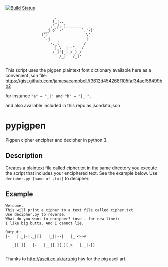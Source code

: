 [![Build Status](https://travis-ci.org/jamesacampbell/pypigpen.svg?branch=master)](https://travis-ci.org/jamesacampbell/pypigpen)
```
                      ,.
                     (_|,.
                    ,' /, )_______   _
                 __j o``-'        `.'-)'
                (")                 \'
                 `-j                |
                   `-._(           /
                      |_\  |--^.  /
                     /_]'|_| /_)_/
                        /_]'  /_]'
                      
```

This script uses the pigpen plaintext font dictionary available here as a convenient json file:
https://gist.github.com/jamesacampbell/f3612d454268f105faf34aef56499bb2 

for instance ```"a" = "_|" and "b" = "|_|".```

and also available included in this repo as jsondata.json

# pypigpen
Pigpen cipher encipher and decipher in python 3.

## Description

Creates a plaintext file called cipher.txt in the same directory you execute the script that includes your enciphered text. See the example below. Use ```decipher.py [name of .txt]``` to decipher.

## Example

```
Welcome.
This will print a cipher to a text file called cipher.txt.
Use decipher.py to reverse.
What do you want to encipher? (use . for new line):
I like big butts. And I cannot lie.

Output:
|-   |._|-|._|[]   |_||--|   |_|<>>v

   _|[.]]   |-   |__|[.][.][.>   |._|-[]
   
```
Thanks to http://ascii.co.uk/art/pig hjw for the pig ascii art.
